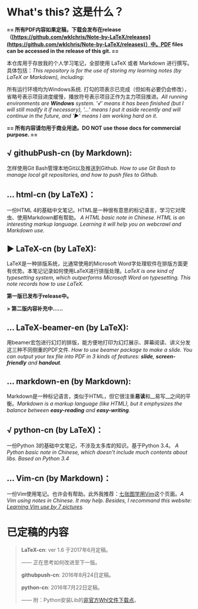 # What's this? 这是什么？

**== 所有PDF内容如果定稿，下载会发布在release（[https://github.com/wklchris/Note-by-LaTeX/releases](https://github.com/wklchris/Note-by-LaTeX/releases)）中。PDF files can be accessed in the release of this git.  ==**

本仓库用于存放我的个人学习笔记，全部使用 LaTeX 或者 Markdown 进行撰写。具体包括：*This repository is for the use of storing my learning notes (by LaTeX or Markdown), including:*

所有运行环境均为Windows系统. 打勾的项表示已完成（但如有必要仍会修改），省略号表示项目进度缓慢，播放符号表示项目正作为主力项目推进。*All running environments are __Windows__ system. '√' means it has been finished (but I will still modify it if necessary), '…' means I put it aside recently and will continue in the future, and '▶' means I am working hard on it.*

**== 所有内容请勿用于商业用途。DO NOT use those docs for commercial purpose. ==**

## √ githubPush-cn (by Markdown):

怎样使用Git Bash管理本地Git以及推送到Github. *How to use Git Bash to manage local git repositories, and how to push files to Github.* 

## … html-cn (by LaTeX)：

一份HTML 4的基础中文笔记。HTML是一种很有意思的标记语言，学习它对爬虫、使用Markdown都有帮助。 *A HTML basic note in Chinese. HTML is an interesting markup language. Learning it will help you on webcrawl and Markdown use.*

## ▶ LaTeX-cn (by LaTeX):

LaTeX是一种排版系统，比通常使用的Microsoft Word字处理软件在排版方面更有优势。本笔记记录如何使用LaTeX进行排版处理。*LaTeX is one kind of typesetting system, which outperforms Microsoft Word on typesetting. This note records how to use LaTeX.*

__第一版已发布于release中。__

**> 第二版内容补充中……**

## … LaTeX-beamer-en (by LaTeX):

用beamer宏包进行幻灯的排版，能方便地打印为幻灯展示、屏幕阅读、讲义分发这三种不同侧重的PDF文件. *How to use beamer package to make a slide. You can output your tex file into PDF in 3 kinds of features: __slide__, __screen-friendly__ and __handout__.*

## … markdown-en (by Markdown):

Markdown是一种标记语言，类似于HTML，但它很注重**易读**和__易写__之间的平衡。*Markdown is a markup language (like HTML), but it emphysizes the balance between __easy-reading__ and __easy-writing__.*

## √ python-cn (by LaTeX)：

一份Python 3的基础中文笔记，不涉及太多库的知识。基于Python 3.4。 *A Python basic note in Chinese, which doesn't include much contents about libs. Based on Python 3.4*

## … Vim-cn (by Markdown)：

一份Vim使用笔记。也许会有帮助。此外我推荐：[七张图学用Vim](http://www.viemu.com/a_vi_vim_graphical_cheat_sheet_tutorial.html)这个页面。*A Vim using notes in Chinese. It may help. Besides, I recommand this website: [Learning Vim use by 7 pictures](http://www.viemu.com/a_vi_vim_graphical_cheat_sheet_tutorial.html).*


# 已定稿的内容

> **LaTeX-cn**: ver 1.6 于2017年6月定稿。
>
> —— 正在思考如何改进至下一版。
>
> **githubpush-cn**: 2016年8月24日定稿。
>
> **python-cn**: 2016年7月22日定稿。
> 
> —— 附：Python安装Lib的[非官方Whl文件下载点](http://www.lfd.uci.edu/~gohlke/pythonlibs)。
